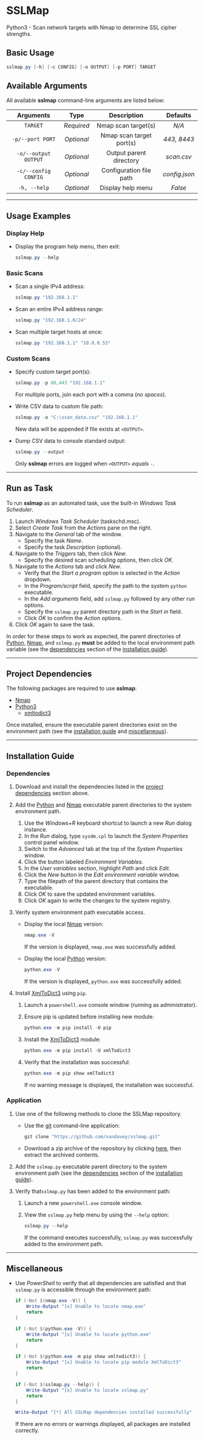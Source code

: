 # SSLMap

Python3 - Scan network targets with Nmap to determine SSL cipher strengths.

## Basic Usage

```powershell
sslmap.py [-h] [-c CONFIG] [-o OUTPUT] [-p PORT] TARGET
```

## Available Arguments

All available **sslmap** command-line arguments are listed below:

| Arguments            | Type       | Description              | Defaults      |
|:--------------------:|:----------:|:------------------------:|:-------------:|
| `TARGET`             | *Required* | Nmap scan target(s)      | *N/A*         |
| `-p/--port PORT`     | *Optional* | Nmap scan target port(s) | *443, 8443*   |
| `-o/--output OUTPUT` | *Optional* | Output parent directory  | *scan.csv*    |
| `-c/--config CONFIG` | *Optional* | Configuration file path  | *config.json* |
| `-h, --help`         | *Optional* | Display help menu        | *False*       |

***

## Usage Examples

[//]: # (TODO: update usage examples with new arguments)

### Display Help

* Display the program help menu, then exit:

    ````powershell
    sslmap.py --help
    ````

### Basic Scans

* Scan a single IPv4 address:

    ```powershell
    sslmap.py "192.168.1.1"
    ```

* Scan an entire IPv4 address range:
  
    ```powershell
    sslmap.py "192.168.1.0/24"
    ```

* Scan multiple target hosts at once:

    ```powershell
    sslmap.py "192.168.1.1" "10.0.0.53"
    ```

### Custom Scans

* Specify custom target port(s):

    ```powershell
    sslmap.py -p 80,443 "192.168.1.1"
    ```

    For multiple ports, join each port with a comma (*no spaces*).

* Write CSV data to custom file path:

    ```powershell
    sslmap.py -o "C:\scan_data.csv" "192.168.1.1"
    ```

    New data will be appended if file exists at `<OUTPUT>`.

* Dump CSV data to console standard output:

    ```powershell
    sslmap.py --output -
    ```

    Only **sslmap** errors are logged when `<OUTPUT>` *equals* `-`.

***

## Run as Task

To run **sslmap** as an automated task, use the built-in *Windows Task Scheduler*.

1) Launch *Windows Task Scheduler* (taskschd.msc).
2) Select *Create Task* from the *Actions* pane on the right.
3) Navigate to the *General* tab of the window.
    * Specify the task *Name*.
    * Specify the task *Description* (optional).
4) Navigate to the *Triggers* tab, then click *New*.
    * Specify the desired scan scheduling options, then click *OK*.
5) Navigate to the *Actions* tab and click *New*.
    * Verify that the *Start a program* option is selected in the *Action* dropdown.
    * In the *Program/script* field, specify the path to the system `python` executable.
    * In the *Add arguments* field, add `sslmap.py` followed by any other run options.
    * Specify the `sslmap.py` parent directory path in the *Start in* field.
    * Click *OK* to confirm the *Action* options.
6) Click *OK* again to save the task.

In order for these steps to work as expected, the parent directories of
[Python](https://www.python.org/downloads/), [Nmap](https://nmap.org/download.html),
and `sslmap.py` **must** be added to the local environment path variable (see the
[dependencies](#dependencies) section of the [installation guide](#installation-guide)).  

***

## Project Dependencies

The following packages are required to use **sslmap**:

* [Nmap](https://nmap.org/download.html)
* [Python3](https://www.python.org/downloads/)
  * [xmltodict3](https://pypi.org/project/xmltodict3/)

Once installed, ensure the executable parent directories exist on the
environment path (see the [installation guide](#installation-guide) and
[miscellaneous](#miscellaneous)).

***

## Installation Guide

### Dependencies

1) Download and install the dependencies listed in the
   [project dependencies](#project-dependencies) section above.
2) Add the [Python](https://www.python.org/downloads/) and
   [Nmap](https://nmap.org/download.html) executable parent directories to the
   system environment path.
   1) Use the *Windows+R* keyboard shortcut to launch a new *Run* dialog instance.
   2) In the *Run* dialog, type `sysdm.cpl` to launch the *System Properties*
      control panel window.
   3) Switch to the *Advanced* tab at the top of the *System Properties* window.
   4) Click the button labeled *Environment Variables*.
   5) In the *User variables* section, highlight *Path* and click *Edit*.
   6) Click the *New* button in the *Edit environment variable* window.
   7) Type the filepath of the parent directory that contains the executable.
   8) Click *OK* to save the updated environment variables.
   9) Click *OK* again to write the changes to the system registry.

3) Verify system environment path executable access.
    * Display the local [Nmap](https://nmap.org/download.html) version:

         ```powershell
         nmap.exe -V
         ```

        If the version is displayed, `nmap.exe` was successfully added.

    * Display the local [Python](https://www.python.org/downloads/) version:

        ```powershell
        python.exe -V
        ```

        If the version is displayed, `python.exe` was successfully added.

4) Install [XmlToDict3](https://pypi.org/project/xmltodict3/) using `pip`.
    1) Launch a `powershell.exe` console window (running as administrator).
    2) Ensure pip is updated before installing new module:

        ```powershell
       python.exe -m pip install -U pip
        ```

    3) Install the [XmlToDict3](https://pypi.org/project/xmltodict3/) module:

        ```powershell
       python.exe -m pip install -U xmlTodict3
        ```

    4) Verify that the installation was successful:

        ```powershell
       python.exe -m pip show xmlTodict3
        ```

       If no warning message is displayed, the installation was successful.

### Application

1) Use one of the following methods to clone the SSLMap repository.
    * Use the [git](https://git-scm.com/downloads) command-line application:

        ```powershell
        git clone "https://github.com/vandavey/sslmap.git"
        ```

    * Download a zip archive of the repository by clicking
      [here](https://github.com/vandavey/sslmap/archive/master.zip),
      then extract the archived contents.

2) Add the `sslmap.py` executable parent directory to the system environment
   path (see the [dependencies](#dependencies) section of the
   [installation guide](#installation-guide)).

3) Verify that`sslmap.py` has been added to the environment path:
   1) Launch a new `powershell.exe` console window.
   2) View the `sslmap.py` help menu by using the `--help` option:

       ```powershell
       sslmap.py --help
       ```

       If the command executes successfully, `sslmap.py`
       was successfully added to the environment path.

***

## Miscellaneous

[//]: # (TODO: mention troubleshooting & config file resets)

* Use *PowerShell* to verify that all dependencies are satisfied
  and that `sslmap.py` is accessible through the environment path:

    ```powershell
    if (-Not $(nmap.exe -V)) {
        Write-Output "[x] Unable to locate nmap.exe"
        return
    }

    if (-Not $(python.exe -V)) {
        Write-Output "[x] Unable to locate python.exe"
        return
    }

    if (-Not $(python.exe -m pip show xmltodict3)) {
        Write-Output "[x] Unable to locate pip module XmlToDict3"
        return
    }

    if (-Not $(sslmap.py --help)) {
        Write-Output "[x] Unable to locate sslmap.py"
        return
    }

    Write-Output "[*] All SSLMap dependencies installed successfully"
    ```

    If there are no errors or warnings displayed, all packages are
    installed correctly.
